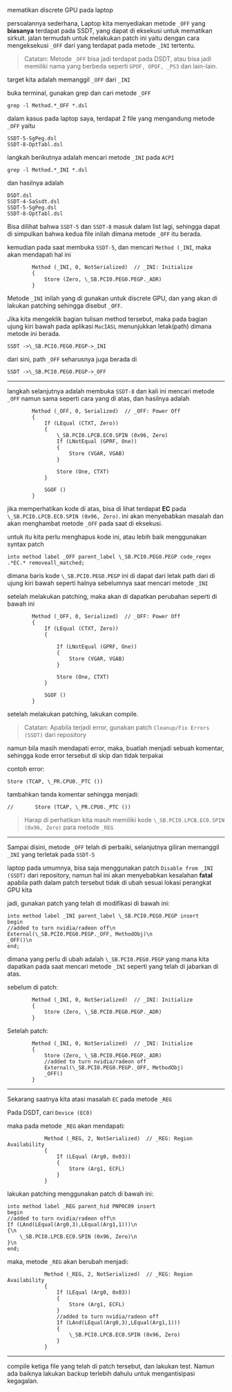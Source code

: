 mematikan discrete GPU pada laptop

persoalannya sederhana, Laptop kita menyediakan metode `_OFF` yang **biasanya** terdapat pada 
SSDT, yang dapat di eksekusi untuk mematikan sirkuit. jalan termudah untuk melakukan patch ini yaitu dengan cara mengeksekusi `_OFF` dari yang terdapat pada metode `_INI` tertentu.

> Catatan: Metode `_OFF` bisa jadi terdapat pada DSDT, atau bisa jadi memiliki nama yang berbeda seperti `GPOF, OPOF, _PS3` dan lain-lain.

target kita adalah memanggil `_OFF` dari `_INI`

buka terminal, gunakan grep dan cari metode `_OFF`
```
grep -l Method.*_OFF *.dsl
```

dalam kasus pada laptop saya, terdapat 2 file yang mengandung metode `_OFF` yaitu
```
SSDT-5-SgPeg.dsl
SSDT-8-OptTabl.dsl
```

langkah berikutnya adalah mencari metode `_INI` pada `ACPI`
```
grep -l Method.*_INI *.dsl
```

dan hasilnya adalah
```
DSDT.dsl
SSDT-4-SaSsdt.dsl
SSDT-5-SgPeg.dsl
SSDT-8-OptTabl.dsl
```

Bisa dilihat bahwa `SSDT-5` dan `SSDT-8` masuk dalam list lagi, sehingga dapat di simpulkan bahwa kedua file inilah dimana metode `_OFF` itu berada.


kemudian pada saat membuka `SSDT-5`, dan mencari `Method (_INI`, maka akan mendapati hal ini
```
        Method (_INI, 0, NotSerialized)  // _INI: Initialize
        {
            Store (Zero, \_SB.PCI0.PEG0.PEGP._ADR)
        }
```

Metode `_INI` inilah yang di gunakan untuk discrete GPU, dan yang akan di lakukan patching sehingga disebut `_OFF`.

Jika kita mengeklik bagian tulisan method tersebut, maka pada bagian ujung kiri bawah pada aplikasi `MacIASL` menunjukkan letak(path) dimana metode ini berada.
```
SSDT ->\_SB.PCI0.PEG0.PEGP->_INI
```

dari sini, path `_OFF` seharusnya juga berada di 
```
SSDT ->\_SB.PCI0.PEG0.PEGP->_OFF
```

---
langkah selanjutnya adalah membuka `SSDT-8` dan kali ini mencari metode `_OFF` namun sama seperti cara yang di atas, dan hasilnya adalah
```
        Method (_OFF, 0, Serialized)  // _OFF: Power Off
        {
            If (LEqual (CTXT, Zero))
            {
                \_SB.PCI0.LPCB.EC0.SPIN (0x96, Zero)
                If (LNotEqual (GPRF, One))
                {
                    Store (VGAR, VGAB)
                }

                Store (One, CTXT)
            }

            SGOF ()
        }
```


jika memperhatikan kode di atas, bisa di lihat terdapat **EC** pada `\_SB.PCI0.LPCB.EC0.SPIN (0x96, Zero)`. ini akan menyebabkan masalah dan akan menghambat metode `_OFF` pada saat di eksekusi.

untuk itu kita perlu menghapus kode ini, atau lebih baik menggunakan syntax patch
```
into method label _OFF parent_label \_SB.PCI0.PEG0.PEGP code_regex .*EC.* removeall_matched;
```
dimana baris kode `\_SB.PCI0.PEG0.PEGP` ini di dapat dari letak path dari di ujung kiri bawah seperti halnya sebelumnya saat mencari metode `_INI`

setelah melakukan patching, maka akan di dapatkan perubahan seperti di bawah ini
```
        Method (_OFF, 0, Serialized)  // _OFF: Power Off
        {
            If (LEqual (CTXT, Zero))
            {

                If (LNotEqual (GPRF, One))
                {
                    Store (VGAR, VGAB)
                }

                Store (One, CTXT)
            }

            SGOF ()
        }
```

setelah melakukan patching, lakukan compile.

> Catatan: Apabila terjadi error, gunakan patch `Cleanup/Fix Errors (SSDT)` dari repository


namun bila masih mendapati error, maka, buatlah menjadi sebuah komentar, sehingga kode error tersebut di skip dan tidak terpakai

contoh error:
```
Store (TCAP, \_PR.CPU0._PTC ())
```

tambahkan tanda komentar sehingga menjadi:
```
//       Store (TCAP, \_PR.CPU0._PTC ())
```

> Harap di perhatikan kita masih memiliki kode `\_SB.PCI0.LPCB.EC0.SPIN (0x96, Zero)` para metode `_REG`

---

Sampai disini, metode `_OFF` telah di perbaiki, selanjutnya giliran memanggil `_INI` yang terletak pada `SSDT-5`



laptop pada umumnya, bisa saja menggunakan patch `Disable from _INI (SSDT)` dari repository, namun hal ini akan menyebabkan kesalahan **fatal** apabila path dalam patch tersebut tidak di ubah sesuai lokasi perangkat GPU kita

jadi, gunakan patch yang telah di modifikasi di bawah ini:
```
into method label _INI parent_label \_SB.PCI0.PEG0.PEGP insert
begin
//added to turn nvidia/radeon off\n
External(\_SB.PCI0.PEG0.PEGP._OFF, MethodObj)\n
_OFF()\n
end;
```

dimana yang perlu di ubah adalah `\_SB.PCI0.PEG0.PEGP` yang mana kita dapatkan pada saat mencari metode `_INI` seperti yang telah di jabarkan di atas.

sebelum di patch:
```
        Method (_INI, 0, NotSerialized)  // _INI: Initialize
        {
            Store (Zero, \_SB.PCI0.PEG0.PEGP._ADR)
        }
```


Setelah patch:
```
        Method (_INI, 0, NotSerialized)  // _INI: Initialize
        {
            Store (Zero, \_SB.PCI0.PEG0.PEGP._ADR)
            //added to turn nvidia/radeon off
            External(\_SB.PCI0.PEG0.PEGP._OFF, MethodObj)
            _OFF()
        }
```

---

Sekarang saatnya kita atasi masalah `EC` pada metode `_REG`

Pada DSDT, cari `Device (EC0)`

maka pada metode `_REG` akan mendapati:
```
            Method (_REG, 2, NotSerialized)  // _REG: Region Availability
            {
                If (LEqual (Arg0, 0x03))
                {
                    Store (Arg1, ECFL)
                }
            }
```

lakukan patching menggunakan patch di bawah ini:
```
into method label _REG parent_hid PNP0C09 insert
begin
//added to turn nvidia/radeon off\n
If (LAnd(LEqual(Arg0,3),LEqual(Arg1,1)))\n
{\n
    \_SB.PCI0.LPCB.EC0.SPIN (0x96, Zero)\n
}\n
end;
```

maka, metode `_REG` akan berubah menjadi:
```
            Method (_REG, 2, NotSerialized)  // _REG: Region Availability
            {
                If (LEqual (Arg0, 0x03))
                {
                    Store (Arg1, ECFL)
                }
                //added to turn nvidia/radeon off
                If (LAnd(LEqual(Arg0,3),LEqual(Arg1,1)))
                {
                    \_SB.PCI0.LPCB.EC0.SPIN (0x96, Zero)
                }
            }
```

---

compile ketiga file yang telah di patch tersebut, dan lakukan test.
Namun ada baiknya lakukan backup terlebih dahulu untuk mengantisipasi kegagalan.